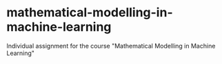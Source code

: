 # mathematical-modelling-in-machine-learning
Individual assignment for the course "Mathematical Modelling in Machine Learning"

